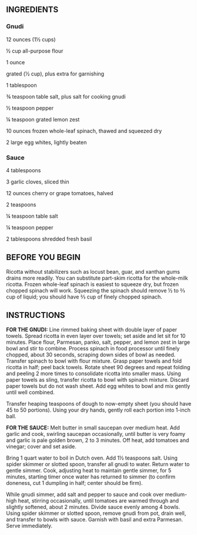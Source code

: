 ## INGREDIENTS

### Gnudi

12 ounces (1½ cups)

½ cup all-purpose flour

1 ounce

grated (1⁄2 cup), plus extra for garnishing

1 tablespoon

¾ teaspoon table salt, plus salt for cooking gnudi

½ teaspoon pepper

¼ teaspoon grated lemon zest

10 ounces frozen whole-leaf spinach, thawed and squeezed dry

2 large egg whites, lightly beaten

### Sauce

4 tablespoons

3 garlic cloves, sliced thin

12 ounces cherry or grape tomatoes, halved

2 teaspoons

¼ teaspoon table salt

¼ teaspoon pepper

2 tablespoons shredded fresh basil

## BEFORE YOU BEGIN

Ricotta without stabilizers such as locust bean, guar, and xanthan gums drains more readily. You can substitute part-skim ricotta for the whole-milk ricotta. Frozen whole-leaf spinach is easiest to squeeze dry, but frozen chopped spinach will work. Squeezing the spinach should remove ½ to ⅔ cup of liquid; you should have ⅔ cup of finely chopped spinach.

## INSTRUCTIONS

**FOR THE GNUDI:** Line rimmed baking sheet with double layer of paper towels. Spread ricotta in even layer over towels; set aside and let sit for 10 minutes. Place flour, Parmesan, panko, salt, pepper, and lemon zest in large bowl and stir to combine. Process spinach in food processor until finely chopped, about 30 seconds, scraping down sides of bowl as needed. Transfer spinach to bowl with flour mixture. Grasp paper towels and fold ricotta in half; peel back towels. Rotate sheet 90 degrees and repeat folding and peeling 2 more times to consolidate ricotta into smaller mass. Using paper towels as sling, transfer ricotta to bowl with spinach mixture. Discard paper towels but do not wash sheet. Add egg whites to bowl and mix gently until well combined.

Transfer heaping teaspoons of dough to now-empty sheet (you should have 45 to 50 portions). Using your dry hands, gently roll each portion into 1-inch ball.

**FOR THE SAUCE:** Melt butter in small saucepan over medium heat. Add garlic and cook, swirling saucepan occasionally, until butter is very foamy and garlic is pale golden brown, 2 to 3 minutes. Off heat, add tomatoes and vinegar; cover and set aside.

Bring 1 quart water to boil in Dutch oven. Add 1½ teaspoons salt. Using spider skimmer or slotted spoon, transfer all gnudi to water. Return water to gentle simmer. Cook, adjusting heat to maintain gentle simmer, for 5 minutes, starting timer once water has returned to simmer (to confirm doneness, cut 1 dumpling in half; center should be firm).

While gnudi simmer, add salt and pepper to sauce and cook over medium-high heat, stirring occasionally, until tomatoes are warmed through and slightly softened, about 2 minutes. Divide sauce evenly among 4 bowls. Using spider skimmer or slotted spoon, remove gnudi from pot, drain well, and transfer to bowls with sauce. Garnish with basil and extra Parmesan. Serve immediately.

